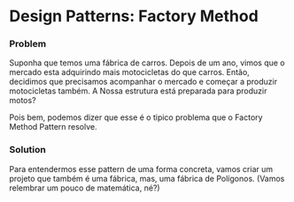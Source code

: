 # Design Patterns: Factory Method

### Problem 

Suponha que temos uma fábrica de carros. 
Depois de um ano, vimos que o mercado esta adquirindo mais motocicletas do que carros. 
Então, decidimos que precisamos acompanhar o mercado e começar a produzir motocicletas também. 
A Nossa estrutura está preparada para produzir motos? 

Pois bem, podemos dizer que esse é o tipico problema que o Factory Method Pattern resolve.

### Solution

Para entendermos esse pattern de uma forma concreta, vamos criar um projeto que também é uma fábrica, mas, uma fábrica de Polígonos. (Vamos relembrar um pouco de matemática, né?)